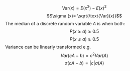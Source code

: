 $$\text{Var}(x) = E(x^{2})-E(x)^2$$
$$\sigma (x)= \sqrt{\text{Var}(x)}$$
The median of a discrete random variable $A$ is when both:
$$P(x \geq a) \geq 0.5$$
$$P(x \leq a) \geq 0.5$$
Variance can be linearly transformed e.g.
$$Var(cA-b) = c^{2}Var(A)$$
$$\sigma(cA-b)=\lvert c \rvert \sigma(A)$$